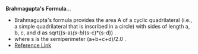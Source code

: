 **Brahmagupta's Formula**...
- Brahmagupta's formula provides the area A of a cyclic quadrilateral (i.e., a simple quadrilateral that is inscribed in a circle) with sides of length a, b, c, and d as sqrt((s-a)*(s-b)*(s-c)*(s-d)) .
- where s is the semiperimeter (a+b+c+d)/2.0 . 
- [Reference Link](http://jwilson.coe.uga.edu/emt725/brahmagupta/brahmagupta.html/)
